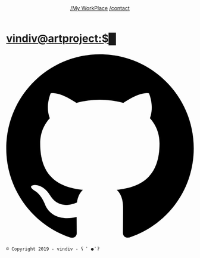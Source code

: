 <html>
<head>
    <title>vindiv@artproject:$ short_resume.txt</title>
<link rel="stylesheet" href="style.css">
<link href="https://fonts.googleapis.com/css?family=Fira+Code:400,700&display=swap" rel="stylesheet">
<link href="https://cdnjs.cloudflare.com/ajax/libs/font-awesome/5.11.2/css/all.css">  
</head>
<body>
<header>
    <nav>
      <a href="https://www.artproject.it" class="underline">/My WorkPlace</a>
      <a href="mailto:vincenzodivico@gmail.com" class="underline">/contact</a>
    </nav>
  </header>

  <div class="site-title">
    <h1>
      <a href="https://www.artproject.it">vindiv@artproject:$</a><span class="cursor">█</span> <span id="title_command"></span>
    </h1>
  </div>

  <div id="app" class="container">
  </div>

  <footer>
    <a href="https://github.com/vindiv/" class="svglink">
        <svg arole="img" viewBox="0 0 24 24" xmlns="http://www.w3.org/2000/svg">
            <path
              d="M12 .297c-6.63 0-12 5.373-12 12 0 5.303 3.438 9.8 8.205 11.385.6.113.82-.258.82-.577 0-.285-.01-1.04-.015-2.04-3.338.724-4.042-1.61-4.042-1.61C4.422 18.07 3.633 17.7 3.633 17.7c-1.087-.744.084-.729.084-.729 1.205.084 1.838 1.236 1.838 1.236 1.07 1.835 2.809 1.305 3.495.998.108-.776.417-1.305.76-1.605-2.665-.3-5.466-1.332-5.466-5.93 0-1.31.465-2.38 1.235-3.22-.135-.303-.54-1.523.105-3.176 0 0 1.005-.322 3.3 1.23.96-.267 1.98-.399 3-.405 1.02.006 2.04.138 3 .405 2.28-1.552 3.285-1.23 3.285-1.23.645 1.653.24 2.873.12 3.176.765.84 1.23 1.91 1.23 3.22 0 4.61-2.805 5.625-5.475 5.92.42.36.81 1.096.81 2.22 0 1.606-.015 2.896-.015 3.286 0 .315.21.69.825.57C20.565 22.092 24 17.592 24 12.297c0-6.627-5.373-12-12-12">
            </path>
          </svg>
    </a>
    
    © Copyright 2019 - vindiv - ʕ ﾟ ● ﾟʔ
    
  </footer>

  <script src="https://unpkg.com/typewriter-effect@latest/dist/core.js"></script>
  <script src="app.js"></script>
</body>
</html>
